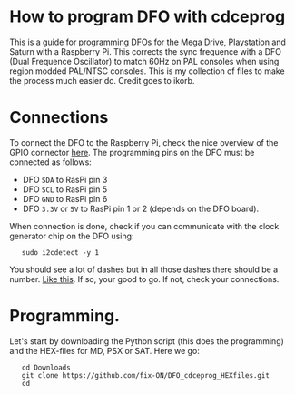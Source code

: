 # How to program DFO with cdceprog
This is a guide for programming DFOs for the Mega Drive, Playstation and Saturn with a Raspberry Pi. This corrects the sync frequence with a DFO (Dual Frequence Oscillator) to match 60Hz on PAL consoles when using region modded PAL/NTSC consoles. This is my collection of files to make the process much easier do. Credit goes to ikorb. 

# Connections

To connect the DFO to the Raspberry Pi, check the nice overview of the
GPIO connector [here](http://pi.gadgetoid.com/pinout). The programming
pins on the DFO must be connected as follows:

* DFO `SDA` to RasPi pin 3
* DFO `SCL` to RasPi pin 5
* DFO `GND` to RasPi pin 6
* DFO `3.3V` or `5V` to RasPi pin 1 or 2 (depends on the DFO board).

When connection is done, check if you can communicate with the clock generator chip on the DFO using:

       sudo i2cdetect -y 1

You should see a lot of dashes but in all those dashes there should be a number. [Like this](https://lh3.googleusercontent.com/a_tGdSa3VDv70SZUX8pBk3JYfTwxvivDkqDmNHTE_eoHsUaEfkLwutUSrhtNkMlRlNb3_yKA2tN6Wyzj8NT0abgotpBu9qsyMpTpNp2FjEySThF0hWop8WraXeFAZ0QJiEp1OZL8utQ=w2400). If so, your good to go. If not, check your connections.

# Programming.

Let's start by downloading the Python script (this does the programming) and the HEX-files for MD, PSX or SAT.
Here we go:

       cd Downloads
       git clone https://github.com/fix-ON/DFO_cdceprog_HEXfiles.git
       cd 














